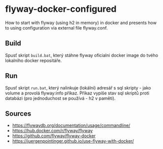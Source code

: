 # flyway-docker-configured
How to start with flyway (using h2 in memory) in docker and presents how to using configuration via external file flyway.conf. 

## Build
Spusť skript ```build.bat```, který stáhne flyway oficialni docker image do tvého lokalniho docker repositáře.

## Run
Spusť skript ```run.bat```, který nalinkuje (lokální) adresář s sql skripty - jako volume a provolá flyway:info příkaz. Příkaz vypíše stav sql skriptů proti databázi (pro jednoduchost se používá - h2 v paměti).

## Sources
- https://flywaydb.org/documentation/usage/commandline/
- https://hub.docker.com/r/flyway/flyway
- https://github.com/flyway/flyway-docker
- https://juergenpointinger.github.io/use-flyway-with-docker/
